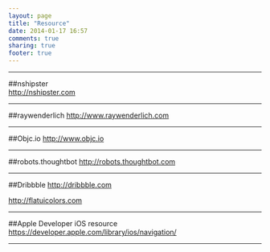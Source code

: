 ```yaml
---
layout: page
title: "Resource"
date: 2014-01-17 16:57
comments: true
sharing: true
footer: true
---
```

---------------

##nshipster  
<http://nshipster.com>

-------

##raywenderlich
<http://www.raywenderlich.com>

----------

##Objc.io
<http://www.objc.io>

----------

##robots.thoughtbot
<http://robots.thoughtbot.com>

-------


##Dribbble
<http://dribbble.com>

<http://flatuicolors.com>

-------

##Apple Developer iOS resource
<https://developer.apple.com/library/ios/navigation/>

--------

